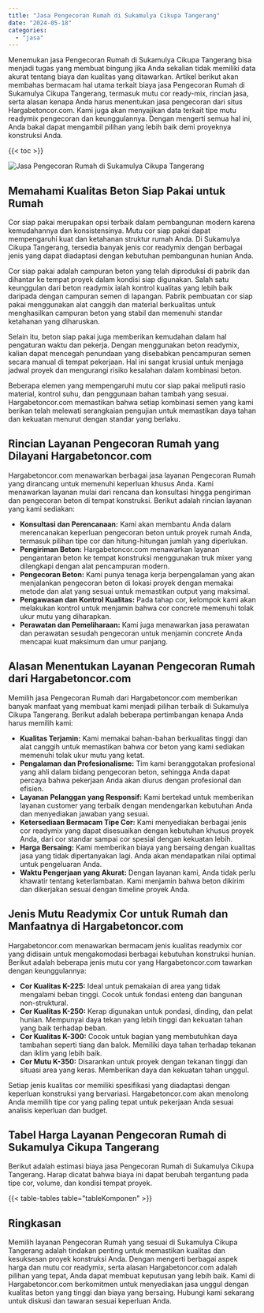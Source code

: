 ```yaml
---
title: "Jasa Pengecoran Rumah di Sukamulya Cikupa Tangerang"
date: "2024-05-18"
categories: 
  - "jasa"
---
```



Menemukan jasa Pengecoran Rumah di Sukamulya Cikupa Tangerang bisa menjadi tugas yang membuat bingung jika Anda sekalian tidak memiliki data akurat tentang biaya dan kualitas yang ditawarkan. Artikel berikut akan membahas bermacam hal utama terkait biaya jasa Pengecoran Rumah di Sukamulya Cikupa Tangerang, termasuk mutu cor ready-mix, rincian jasa, serta alasan kenapa Anda harus menentukan jasa pengecoran dari situs Hargabetoncor.com. Kami juga akan menyajikan data terkait tipe mutu readymix pengecoran dan keunggulannya. Dengan mengerti semua hal ini, Anda bakal dapat mengambil pilihan yang lebih baik demi proyeknya konstruksi Anda.

{{< toc >}}

![Jasa Pengecoran Rumah di Sukamulya Cikupa Tangerang](https://hargareadymixid.github.io/hbc/readymix-hbc%20(7).png)

## Memahami Kualitas Beton Siap Pakai untuk Rumah

Cor siap pakai merupakan opsi terbaik dalam pembangunan modern karena kemudahannya dan konsistensinya. Mutu cor siap pakai dapat mempengaruhi kuat dan ketahanan struktur rumah Anda. Di Sukamulya Cikupa Tangerang, tersedia banyak jenis cor readymix dengan berbagai jenis yang dapat diadaptasi dengan kebutuhan pembangunan hunian Anda.

Cor siap pakai adalah campuran beton yang telah diproduksi di pabrik dan dihantar ke tempat proyek dalam kondisi siap digunakan. Salah satu keunggulan dari beton readymix ialah kontrol kualitas yang lebih baik daripada dengan campuran semen di lapangan. Pabrik pembuatan cor siap pakai menggunakan alat canggih dan material berkualitas untuk menghasilkan campuran beton yang stabil dan memenuhi standar ketahanan yang diharuskan.

Selain itu, beton siap pakai juga memberikan kemudahan dalam hal pengaturan waktu dan pekerja. Dengan menggunakan beton readymix, kalian dapat mencegah penundaan yang disebabkan pencampuran semen secara manual di tempat pekerjaan. Hal ini sangat krusial untuk menjaga jadwal proyek dan mengurangi risiko kesalahan dalam kombinasi beton.

Beberapa elemen yang mempengaruhi mutu cor siap pakai meliputi rasio material, kontrol suhu, dan penggunaan bahan tambah yang sesuai. Hargabetoncor.com memastikan bahwa setiap kombinasi semen yang kami berikan telah melewati serangkaian pengujian untuk memastikan daya tahan dan kekuatan menurut dengan standar yang berlaku.

## Rincian Layanan Pengecoran Rumah yang Dilayani Hargabetoncor.com

Hargabetoncor.com menawarkan berbagai jasa layanan Pengecoran Rumah yang dirancang untuk memenuhi keperluan khusus Anda. Kami menawarkan layanan mulai dari rencana dan konsultasi hingga pengiriman dan pengecoran beton di tempat konstruksi. Berikut adalah rincian layanan yang kami sediakan:

- **Konsultasi dan Perencanaan:** Kami akan membantu Anda dalam merencanakan keperluan pengecoran beton untuk proyek rumah Anda, termasuk pilihan tipe cor dan hitung-hitungan jumlah yang diperlukan.
- **Pengiriman Beton:** Hargabetoncor.com menawarkan layanan pengantaran beton ke tempat konstruksi menggunakan truk mixer yang dilengkapi dengan alat pencampuran modern.
- **Pengecoran Beton:** Kami punya tenaga kerja berpengalaman yang akan menjalankan pengecoran beton di lokasi proyek dengan memakai metode dan alat yang sesuai untuk memastikan output yang maksimal.
- **Pengawasan dan Kontrol Kualitas:** Pada tahap cor, kelompok kami akan melakukan kontrol untuk menjamin bahwa cor concrete memenuhi tolak ukur mutu yang diharapkan.
- **Perawatan dan Pemeliharaan:** Kami juga menawarkan jasa perawatan dan perawatan sesudah pengecoran untuk menjamin concrete Anda mencapai kuat maksimum dan umur panjang.

## Alasan Menentukan Layanan Pengecoran Rumah dari Hargabetoncor.com

Memilih jasa Pengecoran Rumah dari Hargabetoncor.com memberikan banyak manfaat yang membuat kami menjadi pilihan terbaik di Sukamulya Cikupa Tangerang. Berikut adalah beberapa pertimbangan kenapa Anda harus memilih kami:

- **Kualitas Terjamin:** Kami memakai bahan-bahan berkualitas tinggi dan alat canggih untuk memastikan bahwa cor beton yang kami sediakan memenuhi tolak ukur mutu yang ketat.
- **Pengalaman dan Profesionalisme:** Tim kami beranggotakan profesional yang ahli dalam bidang pengecoran beton, sehingga Anda dapat percaya bahwa pekerjaan Anda akan diurus dengan profesional dan efisien.
- **Layanan Pelanggan yang Responsif:** Kami bertekad untuk memberikan layanan customer yang terbaik dengan mendengarkan kebutuhan Anda dan menyediakan jawaban yang sesuai.
- **Ketersediaan Bermacam Tipe Cor:** Kami menyediakan berbagai jenis cor readymix yang dapat disesuaikan dengan kebutuhan khusus proyek Anda, dari cor standar sampai cor spesial dengan kekuatan lebih.
- **Harga Bersaing:** Kami memberikan biaya yang bersaing dengan kualitas jasa yang tidak dipertanyakan lagi. Anda akan mendapatkan nilai optimal untuk pengeluaran Anda.
- **Waktu Pengerjaan yang Akurat:** Dengan layanan kami, Anda tidak perlu khawatir tentang keterlambatan. Kami menjamin bahwa beton dikirim dan dikerjakan sesuai dengan timeline proyek Anda.

## Jenis Mutu Readymix Cor untuk Rumah dan Manfaatnya di Hargabetoncor.com

Hargabetoncor.com menawarkan bermacam jenis kualitas readymix cor yang didisain untuk mengakomodasi berbagai kebutuhan konstruksi hunian. Berikut adalah beberapa jenis mutu cor yang Hargabetoncor.com tawarkan dengan keunggulannya:

- **Cor Kualitas K-225:** Ideal untuk pemakaian di area yang tidak mengalami beban tinggi. Cocok untuk fondasi enteng dan bangunan non-struktural.
- **Cor Kualitas K-250:** Kerap digunakan untuk pondasi, dinding, dan pelat hunian. Mempunyai daya tekan yang lebih tinggi dan kekuatan tahan yang baik terhadap beban.
- **Cor Kualitas K-300:** Cocok untuk bagian yang membutuhkan daya tambahan seperti tiang dan balok. Memiliki daya tahan terhadap tekanan dan iklim yang lebih baik.
- **Cor Mutu K-350:** Disarankan untuk proyek dengan tekanan tinggi dan situasi area yang keras. Memberikan daya dan kekuatan tahan unggul.

Setiap jenis kualitas cor memiliki spesifikasi yang diadaptasi dengan keperluan konstruksi yang bervariasi. Hargabetoncor.com akan menolong Anda memilih tipe cor yang paling tepat untuk pekerjaan Anda sesuai analisis keperluan dan budget.

## Tabel Harga Layanan Pengecoran Rumah di Sukamulya Cikupa Tangerang

Berikut adalah estimasi biaya jasa Pengecoran Rumah di Sukamulya Cikupa Tangerang. Harap dicatat bahwa biaya ini dapat berubah tergantung pada tipe cor, volume, dan kondisi tempat proyek.

{{< table-tables table="tableKomponen" >}}

## Ringkasan

Memilih layanan Pengecoran Rumah yang sesuai di Sukamulya Cikupa Tangerang adalah tindakan penting untuk memastikan kualitas dan kesuksesan proyek konstruksi Anda. Dengan mengerti berbagai aspek harga dan mutu cor readymix, serta alasan Hargabetoncor.com adalah pilihan yang tepat, Anda dapat membuat keputusan yang lebih baik. Kami di Hargabetoncor.com berkomitmen untuk menyediakan jasa unggul dengan kualitas beton yang tinggi dan biaya yang bersaing. Hubungi kami sekarang untuk diskusi dan tawaran sesuai keperluan Anda.
